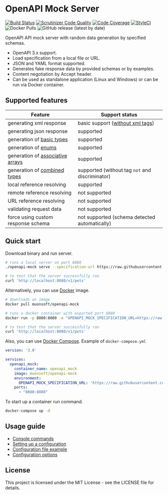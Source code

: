 # OpenAPI Mock Server

[![Build Status](https://travis-ci.org/swagger-mock/swagger-mock.svg?branch=master)](https://travis-ci.org/swagger-mock/swagger-mock)
[![Scrutinizer Code Quality](https://scrutinizer-ci.com/g/swagger-mock/swagger-mock/badges/quality-score.png?b=master)](https://scrutinizer-ci.com/g/swagger-mock/swagger-mock/?branch=master)
[![Code Coverage](https://scrutinizer-ci.com/g/swagger-mock/swagger-mock/badges/coverage.png?b=master)](https://scrutinizer-ci.com/g/swagger-mock/swagger-mock/?branch=master)
[![StyleCI](https://github.styleci.io/repos/145602302/shield?branch=master)](https://github.styleci.io/repos/145602302)
![Docker Pulls](https://img.shields.io/docker/pulls/swaggermock/swagger-mock)
![GitHub release (latest by date)](https://img.shields.io/github/v/release/swagger-mock/swagger-mock)

OpenAPI API mock server with random data generation by specified schemas.

* OpenAPI 3.x support.
* Load specification from a local file or URL.
* JSON and YAML format supported.
* Generates fake response data by provided schemas or by examples.
* Content negotiation by Accept header.
* Can be used as standalone application (Linux and Windows) or can be run via Docker container.

## Supported features

| Feature | Support status |
| --- | --- |
| generating xml response | basic support ([without xml tags](https://swagger.io/docs/specification/data-models/representing-xml/)) |
| generating json response | supported |
| generation of [basic types](https://swagger.io/docs/specification/data-models/data-types/) | supported |
| generation of [enums](https://swagger.io/docs/specification/data-models/enums/) | supported |
| generation of [associative arrays](https://swagger.io/docs/specification/data-models/dictionaries/) | supported |
| generation of [combined types](https://swagger.io/docs/specification/data-models/oneof-anyof-allof-not/) | supported (without tag `not` and discriminator) |
| local reference resolving | supported |
| remote reference resolving | not supported |
| URL reference resolving | not supported |
| validating request data | not supported |
| force using custom response schema | not supported (schema detected automatically) |

## Quick start

Download binary and run server.

```bash
# runs a local server on port 8080
./openapi-mock serve --specification-url https://raw.githubusercontent.com/OAI/OpenAPI-Specification/master/examples/v3.0/petstore.yaml

# to test that the server successfully ran
curl 'http://localhost:8080/v1/pets'
```

Alternatively, you can use [Docker](https://www.docker.com/) image.

```bash
# downloads an image
docker pull muonsoft/openapi-mock

# runs a docker container with exported port 8080
docker run -p 8080:8080 -e "OPENAPI_MOCK_SPECIFICATION_URL=https://raw.githubusercontent.com/OAI/OpenAPI-Specification/master/examples/v3.0/petstore.yaml" --rm muonsoft/openapi-mock

# to test that the server successfully ran
curl 'http://localhost:8080/v1/pets'
```

Also, you can use [Docker Compose](https://docs.docker.com/compose/). Example of `docker-compose.yml`

```yaml
version: '3.0'

services:
  openapi_mock:
    container_name: openapi_mock
    image: muonsoft/openapi-mock
    environment:
      OPENAPI_MOCK_SPECIFICATION_URL: 'https://raw.githubusercontent.com/OAI/OpenAPI-Specification/master/examples/v3.0/petstore.yaml'
    ports:
      - "8080:8080"
```

To start up a container run command.

```bash
docker-compose up -d
```

## Usage guide

* [Console commands](docs/usage_guide.md#console-commands)
* [Setting up a configuration](docs/usage_guide.md#setting-up-a-configuration)
* [Configuration file example](docs/usage_guide.md#configuration-file-example)
* [Configuration options](docs/usage_guide.md#configuration-options)

## License

This project is licensed under the MIT License - see the LICENSE file for details.

